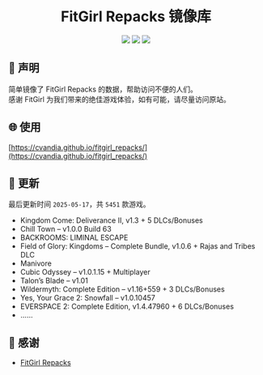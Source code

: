 ﻿<div align="center">

# FitGirl Repacks 镜像库

![](https://count.getloli.com/get/@fitgirl_repacks?theme=booru-lewd)
![](https://img.shields.io/badge/ci-passing-brightgreen.svg?logo=github) ![](https://img.shields.io/badge/license-MIT-brightgreen.svg)

</div>

## 📜 声明
简单镜像了 FitGirl Repacks 的数据，帮助访问不便的人们。  
感谢 FitGirl 为我们带来的绝佳游戏体验，如有可能，请尽量访问原站。

## 🌐 使用
[https://cvandia.github.io/fitgirl_repacks/](https://cvandia.github.io/fitgirl_repacks/)

## 🔄 更新
最后更新时间 `2025-05-17`，共 `5451` 款游戏。
- Kingdom Come: Deliverance II, v1.3 + 5 DLCs/Bonuses
- Chill Town – v1.0.0 Build 63
- BACKROOMS: LIMINAL ESCAPE
- Field of Glory: Kingdoms – Complete Bundle, v1.0.6 + Rajas and Tribes DLC
- Manivore
- Cubic Odyssey – v1.0.1.15 + Multiplayer
- Talon’s Blade – v1.01
- Wildermyth: Complete Edition – v1.16+559 + 3 DLCs/Bonuses
- Yes, Your Grace 2: Snowfall – v1.0.10457
- EVERSPACE 2: Complete Edition, v1.4.47960 + 6 DLCs/Bonuses
- ……

## 🙏 感谢
- [FitGirl Repacks](https://fitgirl-repacks.site/)
